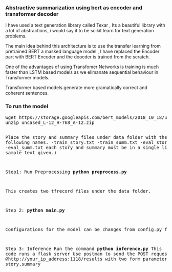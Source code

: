 <h3>Abstractive summarization using bert as encoder and transformer decoder</h3>

I have used a text generation library called Texar , Its a beautiful library with a lot of abstractions, i would say it to be 
scikit learn for text generation problems.

The main idea behind this architecture is to use the transfer learning from pretrained BERT a masked language model ,
I have replaced the Encoder part with BERT Encoder and the deocder is trained from the scratch.

One of the advantages of using Transfomer Networks is training is much faster than LSTM based models as we elimanate sequential behaviour in Transformer models.

Transformer based models generate more gramatically correct  and coherent sentences.


<h3>To run the model</h3>
<pre>
wget https://storage.googleapis.com/bert_models/2018_10_18/uncased_L-12_H-768_A-12.zip 
unzip uncased_L-12_H-768_A-12.zip

Place the story and summary files under data folder with the following names.
-train_story.txt
-train_summ.txt
-eval_story.txt
-eval_summ.txt
each story and summary must be in a single line (see sample text given.)


Step1:
Run Preprocessing
<b>python preprocess.py</b>

This creates two tfrecord files under the data folder.

Step 2:
<b>python main.py</b>

Configurations for the model can be changes from config.py file

Step 3:
Inference 
Run the command <b>python inference.py</b>
This code runs a flask server 
Use postman to send the POST request @http://your_ip_address:1118/results
with two form parameters story,summary



</pre>
